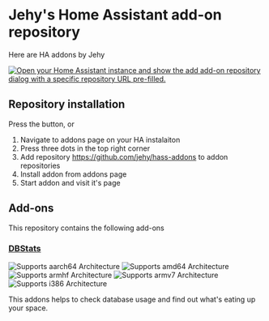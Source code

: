 # Jehy's Home Assistant add-on repository

Here are HA addons by Jehy

[![Open your Home Assistant instance and show the add add-on repository dialog with a specific repository URL pre-filled.](https://my.home-assistant.io/badges/supervisor_add_addon_repository.svg)](https://my.home-assistant.io/redirect/supervisor_add_addon_repository/?repository_url=https%3A%2F%2Fgithub.com%2Fjehy%2Fhass-addons)

## Repository installation

Press the button, or
1. Navigate to addons page on your HA instalaiton
2. Press three dots in the top right corner
3. Add repository https://github.com/jehy/hass-addons to addon repositories
4. Install addon from addons page
5. Start addon and visit it's page

## Add-ons

This repository contains the following add-ons

### [DBStats](./dbstats)

![Supports aarch64 Architecture][aarch64-shield]
![Supports amd64 Architecture][amd64-shield]
![Supports armhf Architecture][armhf-shield]
![Supports armv7 Architecture][armv7-shield]
![Supports i386 Architecture][i386-shield]

This addons helps to check database usage and find out what's eating up your space.

[aarch64-shield]: https://img.shields.io/badge/aarch64-yes-green.svg
[amd64-shield]: https://img.shields.io/badge/amd64-yes-green.svg
[armhf-shield]: https://img.shields.io/badge/armhf-yes-green.svg
[armv7-shield]: https://img.shields.io/badge/armv7-yes-green.svg
[i386-shield]: https://img.shields.io/badge/i386-yes-green.svg
